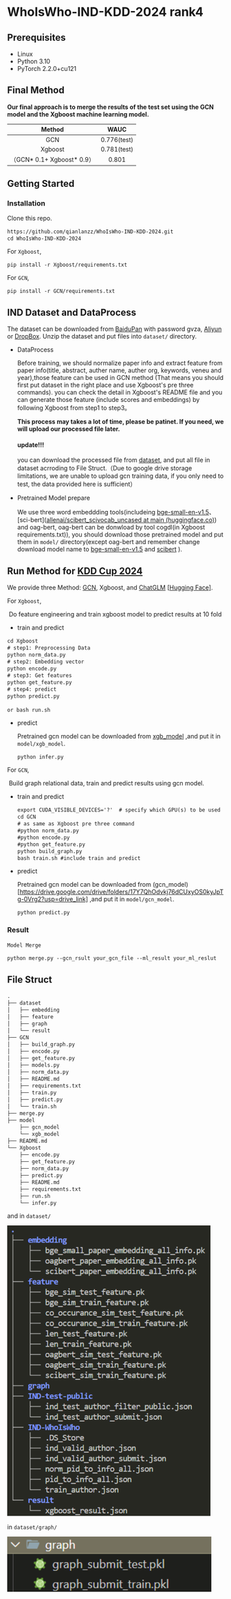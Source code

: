 # WhoIsWho-IND-KDD-2024 rank4

## Prerequisites

- Linux
- Python 3.10
- PyTorch 2.2.0+cu121

## Final Method

**Our final approach is to merge the results of the test set using the GCN model and the Xgboost machine learning model.**

|           Method            |    WAUC     |
| :-------------------------: | :---------: |
|             GCN             | 0.776(test) |
|           Xgboost           | 0.781(test) |
| （GCN* 0.1+ Xgboost*  0.9） |    0.801    |

## Getting Started

### Installation

Clone this repo.

```shell
https://github.com/qianlanzz/WhoIsWho-IND-KDD-2024.git
cd WhoIsWho-IND-KDD-2024
```

For `Xgboost`,

```shell
pip install -r Xgboost/requirements.txt
```

For `GCN`,

```shell
pip install -r GCN/requirements.txt
```

## IND Dataset and DataProcess

The dataset can be downloaded from [BaiduPan](https://pan.baidu.com/s/1_CX50fRxou4riEHzn5UYKg?pwd=gvza) with password gvza, [Aliyun](https://open-data-set.oss-cn-beijing.aliyuncs.com/oag-benchmark/kddcup-2024/IND-WhoIsWho/IND-WhoIsWho.zip) or [DropBox](https://www.dropbox.com/scl/fi/o8du146aafl3vrb87tm45/IND-WhoIsWho.zip?rlkey=cg6tbubqo532hb1ljaz70tlxe&dl=1). Unzip the dataset and put files into `dataset/` directory.

+ DataProcess

  Before training, we should normalize paper info and extract feature from paper info(title, abstract, auther name, auther org, keywords, veneu and year),those feature can be used in GCN method (That means you should first put dataset in the right place and use Xgboost's pre three commands). you can check the detail in Xgboost's README file and  you can generate those feature (include scores and embeddings) by following Xgboost from step1 to step3。

  **This process may takes a lot of time, please be patinet. If you need,  we will upload our processed file later.**

  #### update!!!

  you can download the  processed file from [dataset](https://drive.google.com/drive/folders/1WtMWXb4qv-oKStO0oL0cNS8guQHKHvqu?usp=drive_link), and put all file in dataset acrroding to File Struct.（Due to google drive storage limitations, we are unable to upload gcn training data, if you only need to test, the data provided here is sufficient）

+ Pretrained Model prepare

  We use three word embeddding tools(includeing [bge-small-en-v1.5](https://huggingface.co/BAAI/bge-small-en-v1.5)、[sci-bert]([allenai/scibert_scivocab_uncased at main (huggingface.co)](https://huggingface.co/allenai/scibert_scivocab_uncased/tree/main))  and oag-bert, oag-bert can be donwload by tool cogdl(in Xgboost requirements.txt)), you should download those pretrained model and put them in `model/` directory(except oag-bert and remember change download model name to  <u>bge-small-en-v1.5</u> and <u>scibert</u> ). 

## Run Method for [KDD Cup 2024](https://www.biendata.xyz/competition/ind_kdd_2024/)

We provide three Method: [GCN](https://arxiv.org/abs/1609.02907), Xgboost, and [ChatGLM](https://arxiv.org/abs/2210.02414) [[Hugging Face\]](https://huggingface.co/THUDM/chatglm3-6b-32k). 

For `Xgboost`,

​	Do feature engineering and train xgboost model to predict results at 10 fold

+ train and predict

```shell
cd Xgboost
# step1: Preprocessing Data
python norm_data.py
# step2: Embedding vector
python encode.py
# step3: Get features
python get_feature.py
# step4: predict
python predict.py

or bash run.sh
```

+ predict

  Pretrained gcn model can be downloaded from [xgb_model](https://drive.google.com/file/d/1UR9FYDsQYMQOVF3Mg0hZSNb0lDlQMIaa/view?usp=drive_link) ,and put it in `model/xgb_model`.

  ```
  python infer.py
  ```

For `GCN`,

​	Build graph relational data, train and predict results using gcn model.

+ train and predict

  ```
  export CUDA_VISIBLE_DEVICES='?'  # specify which GPU(s) to be used
  cd GCN
  # as same as Xgboost pre three command 
  #python norm_data.py
  #python encode.py
  #python get_feature.py
  python build_graph.py 
  bash train.sh #include train and predict
  ```

+ predict

  Pretrained gcn model can be downloaded from (gcn_model)[https://drive.google.com/drive/folders/17Y7QhOdvkj76dCUxyOS0kyJpTg-0Vrg2?usp=drive_link] ,and put it in `model/gcn_model`.

  ```
  python predict.py
  ```



### Result

`Model Merge`

```shell
python merge.py --gcn_rsult your_gcn_file --ml_result your_ml_reslut
```

## File Struct

```shell
.
├── dataset
│   ├── embedding
│   ├── feature
│   ├── graph
│   └── result
├── GCN
│   ├── build_graph.py
│   ├── encode.py
│   ├── get_feature.py
│   ├── models.py
│   ├── norm_data.py
│   ├── README.md
│   ├── requirements.txt
│   ├── train.py
│   ├── predict.py
│   └── train.sh
├── merge.py
├── model
	├── gcn_model
	└── xgb_model
├── README.md
└── Xgboost
    ├── encode.py
    ├── get_feature.py
    ├── norm_data.py
    ├── predict.py
    ├── README.md
    ├── requirements.txt
    ├── run.sh
    └── infer.py
```

and in `dataset/`

<img src="img/image-20240613143223232.png" alt="image-20240613143223232" style="zoom: 67%;" />

in `dataset/graph/`

![image-20240614135715220](img/image-20240614135715220.png)
